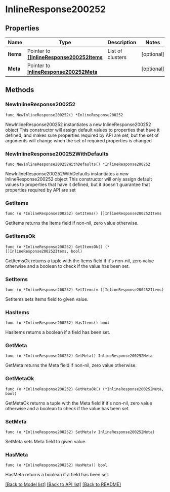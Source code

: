 # InlineResponse200252

## Properties

Name | Type | Description | Notes
------------ | ------------- | ------------- | -------------
**Items** | Pointer to [**[]InlineResponse200252Items**](InlineResponse200252Items.md) | List of clusters | [optional] 
**Meta** | Pointer to [**InlineResponse200252Meta**](InlineResponse200252Meta.md) |  | [optional] 

## Methods

### NewInlineResponse200252

`func NewInlineResponse200252() *InlineResponse200252`

NewInlineResponse200252 instantiates a new InlineResponse200252 object
This constructor will assign default values to properties that have it defined,
and makes sure properties required by API are set, but the set of arguments
will change when the set of required properties is changed

### NewInlineResponse200252WithDefaults

`func NewInlineResponse200252WithDefaults() *InlineResponse200252`

NewInlineResponse200252WithDefaults instantiates a new InlineResponse200252 object
This constructor will only assign default values to properties that have it defined,
but it doesn't guarantee that properties required by API are set

### GetItems

`func (o *InlineResponse200252) GetItems() []InlineResponse200252Items`

GetItems returns the Items field if non-nil, zero value otherwise.

### GetItemsOk

`func (o *InlineResponse200252) GetItemsOk() (*[]InlineResponse200252Items, bool)`

GetItemsOk returns a tuple with the Items field if it's non-nil, zero value otherwise
and a boolean to check if the value has been set.

### SetItems

`func (o *InlineResponse200252) SetItems(v []InlineResponse200252Items)`

SetItems sets Items field to given value.

### HasItems

`func (o *InlineResponse200252) HasItems() bool`

HasItems returns a boolean if a field has been set.

### GetMeta

`func (o *InlineResponse200252) GetMeta() InlineResponse200252Meta`

GetMeta returns the Meta field if non-nil, zero value otherwise.

### GetMetaOk

`func (o *InlineResponse200252) GetMetaOk() (*InlineResponse200252Meta, bool)`

GetMetaOk returns a tuple with the Meta field if it's non-nil, zero value otherwise
and a boolean to check if the value has been set.

### SetMeta

`func (o *InlineResponse200252) SetMeta(v InlineResponse200252Meta)`

SetMeta sets Meta field to given value.

### HasMeta

`func (o *InlineResponse200252) HasMeta() bool`

HasMeta returns a boolean if a field has been set.


[[Back to Model list]](../README.md#documentation-for-models) [[Back to API list]](../README.md#documentation-for-api-endpoints) [[Back to README]](../README.md)


